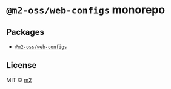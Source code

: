 # `@m2-oss/web-configs` monorepo

## Packages

-   [`@m2-oss/web-configs`](./packages/web-configs/README.md)

## License

MIT © [m2](https://m2.ru)

